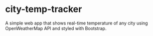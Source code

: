 # city-temp-tracker
A simple web app that shows real-time temperature of any city using OpenWeatherMap API and styled with Bootstrap.
